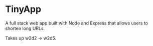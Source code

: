 # TinyApp

A full stack web app built with Node and Express that allows users to shorten long URLs.

Takes up w2d2 -> w2d5.